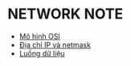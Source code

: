 # NETWORK NOTE

- [Mô hình OSI](/network_engineer_dream/2_OSI_model_and_Protocol.md)
- [Địa chỉ IP và netmask](/network_engineer_dream/4_1_IPaddress_Netmask.md)
- [Luồng dữ liệu](/network_engineer_dream/5_DataFlow.md)